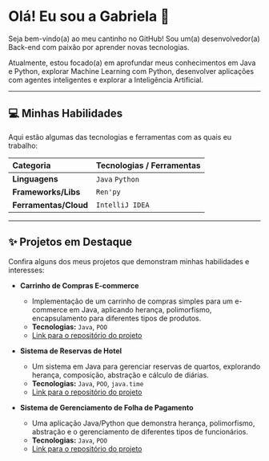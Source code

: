 # Olá! Eu sou a Gabriela 👋

Seja bem-vindo(a) ao meu cantinho no GitHub! Sou um(a) desenvolvedor(a) Back-end com paixão por aprender novas tecnologias.

Atualmente, estou focado(a) em aprofundar meus conhecimentos em Java e Python, explorar Machine Learning com Python, desenvolver aplicações com agentes inteligentes e explorar a Inteligência Artificial.

---

## 💻 Minhas Habilidades

Aqui estão algumas das tecnologias e ferramentas com as quais eu trabalho:

| Categoria | Tecnologias / Ferramentas |
| :-------- | :------------------------- |
| **Linguagens** | `Java` `Python`|
| **Frameworks/Libs** | `Ren'py`|
| **Ferramentas/Cloud** | `IntelliJ IDEA`|

---

## ✨ Projetos em Destaque

Confira alguns dos meus projetos que demonstram minhas habilidades e interesses:

* **Carrinho de Compras E-commerce**
    * Implementação de um carrinho de compras simples para um e-commerce em Java, aplicando herança, polimorfismo, encapsulamento para diferentes tipos de produtos.
    * **Tecnologias:** `Java`, `POO`
    * [Link para o repositório do projeto](https://github.com/Gabriela-S2/PayrollSystemJava)

* **Sistema de Reservas de Hotel**
    * Um sistema em Java para gerenciar reservas de quartos, explorando herança, composição, abstração e cálculo de diárias.
    * **Tecnologias:** `Java`, `POO`, `java.time`
    * [Link para o repositório do projeto](https://github.com/Gabriela-S2/HotelReservationSystemJava)

* **Sistema de Gerenciamento de Folha de Pagamento**
    * Uma aplicação Java/Python que demonstra herança, polimorfismo, abstração e o gerenciamento de diferentes tipos de funcionários.
    * **Tecnologias:** `Java`, `POO`
    * [Link para o repositório do projeto](https://github.com/Gabriela-S2/PayrollSystemJava)

